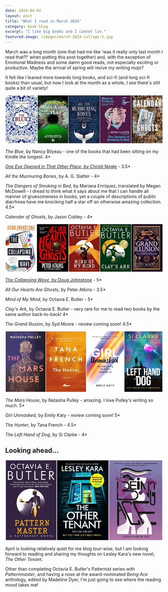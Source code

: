 ```yaml
---
date: 2024-04-02
layout: post
title: "What I read in March 2024"
category: book-blog
excerpt: "I like big books and I cannot lie."
featured-image: /images/march-2024-collage-3.jpg
---
```


March was a long month (one that had me like 'was it really only last month I read that?!' when putting this post together) and, with the exception of Emotional Madness and some damn good reads, not especially exciting or productive. Maybe the arrival of spring will revive my writing mojo?

It felt like I leaned more towards long books, and sci-fi (and long sci-fi books) than usual, but now I look at the month as a whole, I see there's still quite a bit of variety!

![The Blue, One Eye Opened in That Other Place, All the Murmuring Bones, The Dangers of Smoking in Bed, Calendar of Ghosts](/images/march-2024-collage-1.jpg)

<cite>The Blue</cite>, by Nancy Bilyeau - one of the books that had been sitting on my Kindle the longest. 4*

[<cite>One Eye Opened in That Other Place</cite>, by Christi Nogle](/blog-tour-one-eye-opened-in-that-other-place/) - 3.5*

<cite>All the Murmuring Bones</cite>, by A. G. Slatter - 4*

<cite>The Dangers of Smoking in Bed</cite>, by Mariana Enriquez, translated by Megan McDowell - I dread to think what it says about me that I can handle all manner of gruesomeness in books, yet a couple of descriptions of public diarrhoea have me knocking half a star off an otherwise amazing collection. 4.5*

<cite>Calendar of Ghosts</cite>, by Jason Cobley - 4*

![The Collapsing Wave, All Our Hearts Are Ghosts, Mind of My Mind, Clay's Ark, The Grand Illusion](/images/march-2024-collage-2.jpg)

[<cite>The Collapsing Wave</cite>, by Doug Johnstone](/blog-tour-the-collapsing-wave/) - 5*

<cite>All Our Hearts Are Ghosts</cite>, by Peter Atkins - 3.5*

<cite>Mind of My Mind</cite>, by Octavia E. Butler - 5*

<cite>Clay's Ark</cite>, by Octavia E. Butler - very rare for me to read two books by the same author back-to-back! 4*

<cite>The Grand Illusion</cite>, by Syd Moore - review coming soon! 4.5*

![The Mars House, Girl Unmasked, The Hunter, The Left Hand of Dog](/images/march-2024-collage-3.jpg)

<cite>The Mars House</cite>, by Natasha Pulley - amazing. I love Pulley's writing so much. 5*

<cite>Girl Unmasked</cite>, by Emily Katy - review coming soon! 5*

<cite>The Hunter</cite>, by Tana French - 4.5*

<cite>The Left Hand of Dog</cite>, by Si Clarke - 4*

## Looking ahead...

![Patternmaster, The Other Tenant, Being Ace](/images/march-2024-collage-4.jpg)

April is looking relatively quiet for me blog tour-wise, but I am looking forward to reading and sharing my thoughts on Lesley Kara's new novel, <cite>The Other Tenant</cite>.

Other than completing Octavia E. Butler's Patternist series with <cite>Patternmaster</cite>, and having a nose at the award-nominated <cite>Being Ace</cite> anthology, edited by Madeline Dyer, I'm just going to see where the reading mood takes me!